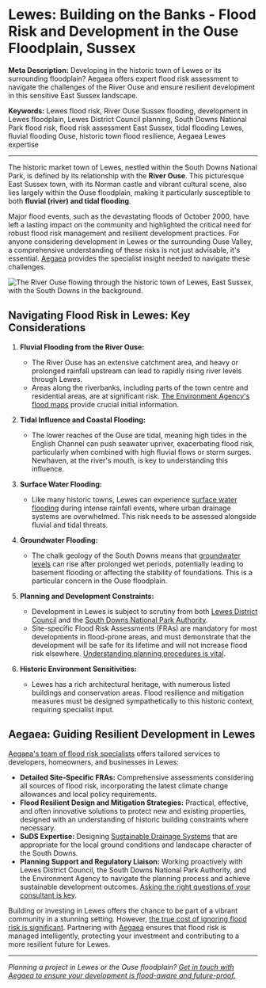 # Lewes: Building on the Banks - Flood Risk and Development in the Ouse Floodplain, Sussex

**Meta Description:** Developing in the historic town of Lewes or its surrounding floodplain? Aegaea offers expert flood risk assessment to navigate the challenges of the River Ouse and ensure resilient development in this sensitive East Sussex landscape.

**Keywords:** Lewes flood risk, River Ouse Sussex flooding, development in Lewes floodplain, Lewes District Council planning, South Downs National Park flood risk, flood risk assessment East Sussex, tidal flooding Lewes, fluvial flooding Ouse, historic town flood resilience, Aegaea Lewes expertise

---

The historic market town of Lewes, nestled within the South Downs National Park, is defined by its relationship with the **River Ouse**. This picturesque East Sussex town, with its Norman castle and vibrant cultural scene, also lies largely within the Ouse floodplain, making it particularly susceptible to both **fluvial (river) and tidal flooding**.

Major flood events, such as the devastating floods of October 2000, have left a lasting impact on the community and highlighted the critical need for robust flood risk management and resilient development practices. For anyone considering development in Lewes or the surrounding Ouse Valley, a comprehensive understanding of these risks is not just advisable, it's essential. [Aegaea](https://aegaea.com) provides the specialist insight needed to navigate these challenges.

<!-- Image Placeholder: A scenic view of Lewes, showing the River Ouse and the town, possibly with the South Downs 유명 in the background. -->
<!--
MANUAL IMAGE ACQUISITION REQUIRED:
Search for a royalty-free image of "Lewes town River Ouse Sussex" or "River Ouse Lewes South Downs".
SAVE TO: ccameronhann/camerhann.github.io/public/images/blog/lewes-river-ouse-development.png
REPLACE ALT TEXT & FILENAME IN MARKDOWN
-->
![The River Ouse flowing through the historic town of Lewes, East Sussex, with the South Downs in the background.](/images/blog/lewes-river-ouse-development.png)

## Navigating Flood Risk in Lewes: Key Considerations

1.  **Fluvial Flooding from the River Ouse:**
    *   The River Ouse has an extensive catchment area, and heavy or prolonged rainfall upstream can lead to rapidly rising river levels through Lewes.
    *   Areas along the riverbanks, including parts of the town centre and residential areas, are at significant risk. [The Environment Agency's flood maps](https://www.gov.uk/check-long-term-flood-risk) provide crucial initial information.

2.  **Tidal Influence and Coastal Flooding:**
    *   The lower reaches of the Ouse are tidal, meaning high tides in the English Channel can push seawater upriver, exacerbating flood risk, particularly when combined with high fluvial flows or storm surges. Newhaven, at the river's mouth, is key to understanding this influence.

3.  **Surface Water Flooding:**
    *   Like many historic towns, Lewes can experience [surface water flooding](https://camerhann.github.io/blog/surface-water-flooding-hidden-menace-prepare) during intense rainfall events, where urban drainage systems are overwhelmed. This risk needs to be assessed alongside fluvial and tidal threats.

4.  **Groundwater Flooding:**
    *   The chalk geology of the South Downs means that [groundwater levels](https://camerhann.github.io/blog/groundwater-flooding-risk-from-below) can rise after prolonged wet periods, potentially leading to basement flooding or affecting the stability of foundations. This is a particular concern in the Ouse floodplain.

5.  **Planning and Development Constraints:**
    *   Development in Lewes is subject to scrutiny from both [Lewes District Council](https://www.lewes-eastbourne.gov.uk/planning-and-building-control/) and the [South Downs National Park Authority](https://www.southdowns.gov.uk/planning/).
    *   Site-specific Flood Risk Assessments (FRAs) are mandatory for most developments in flood-prone areas, and must demonstrate that the development will be safe for its lifetime and will not increase flood risk elsewhere. [Understanding planning procedures is vital](https://camerhann.github.io/blog/decoding-development-homeowners-guide-planning-procedures).

6.  **Historic Environment Sensitivities:**
    *   Lewes has a rich architectural heritage, with numerous listed buildings and conservation areas. Flood resilience and mitigation measures must be designed sympathetically to this historic context, requiring specialist input.

## Aegaea: Guiding Resilient Development in Lewes

[Aegaea's team of flood risk specialists](https://aegaea.com/about-us) offers tailored services to developers, homeowners, and businesses in Lewes:

*   **Detailed Site-Specific FRAs:** Comprehensive assessments considering all sources of flood risk, incorporating the latest climate change allowances and local policy requirements.
*   **Flood Resilient Design and Mitigation Strategies:** Practical, effective, and often innovative solutions to protect new and existing properties, designed with an understanding of historic building constraints where necessary.
*   **SuDS Expertise:** Designing [Sustainable Drainage Systems](https://camerhann.github.io/blog/suds-guide-homeowners-small-developers) that are appropriate for the local ground conditions and landscape character of the South Downs.
*   **Planning Support and Regulatory Liaison:** Working proactively with Lewes District Council, the South Downs National Park Authority, and the Environment Agency to navigate the planning process and achieve sustainable development outcomes. [Asking the right questions of your consultant is key](https://camerhann.github.io/blog/ask-the-experts-questions-for-flood-risk-consultant).

Building or investing in Lewes offers the chance to be part of a vibrant community in a stunning setting. However, [the true cost of ignoring flood risk is significant](https://camerhann.github.io/blog/true-cost-of-ignoring-flood-risk). Partnering with [Aegaea](https://aegaea.com/services) ensures that flood risk is managed intelligently, protecting your investment and contributing to a more resilient future for Lewes.

---

*Planning a project in Lewes or the Ouse floodplain? [Get in touch with Aegaea to ensure your development is flood-aware and future-proof.](https://aegaea.com/contact-us)*